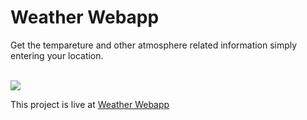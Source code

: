 
# Weather Webapp

Get the tempareture and other atmosphere related information simply entering your location.

<br/>

<img src="https://img.shields.io/static/v1?label=frontend&message=react.js&color=blue" /> 
<br/>

This project is live at [Weather Webapp](https://pramol-bhosale.github.io/weather-webapp/) 
